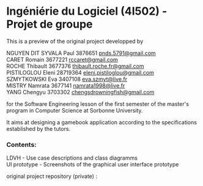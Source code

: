# Ingéniérie du Logiciel (4I502) - Projet de groupe

This is a preview of the original project developped by  

NGUYEN DIT SYVALA Paul  3876651 pnds.5791@gmail.com  
CARET Romain  3677221 rccaret@gmail.com  
ROCHE Thibault  3677376 thibault.roche.fr@gmail.com  
PISTILOGLOU Eleni 28719364 eleni.pistiloglou@gmail.com  
SZMYTKOWSKI Eva  3407108  eva.szmyt@live.fr  
MISTRY Namrata  3677141 namrata1998@live.fr  
YANG Chengyu 3703302 chengsdrowningfish@gmail.com  

for the Software Engineering lesson of the first semester of the master's program in Computer Science at Sorbonne University. 

It aims at designing a gamebook application according to the specifications established by the tutors.  
  
  
  
### Contents:  
LDVH - Use case descriptions and class diagramms  
UI prototype - Screenshots of the graphical user interface prototype  
  
  
  
original project repository (private) :  
